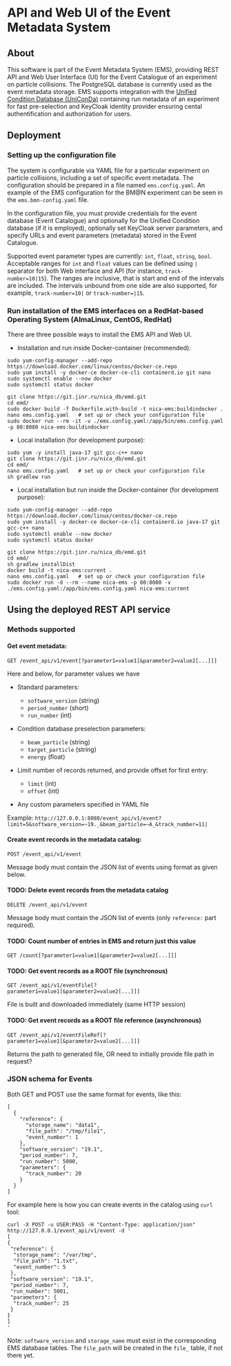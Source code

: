 
# API and Web UI of the Event Metadata System 

## About

This software is part of the Event Metadata System (EMS), providing REST API and Web User Interface (UI) for the 
Event Catalogue of an experiment on particle collisions. The PostgreSQL database is currently used as the event metadata storage. EMS supports integration with the [Unified Condition Database (UniConDa)](https://git.jinr.ru/nica_db/unidb_platform) containing run metadata of an experiment for fast pre-selection and KeyCloak identity provider ensuring cental authentification and authorization for users.

## Deployment

### Setting up the configuration file

The system is configurable via YAML file for a particular experiment on particle collisions, including a set of specific event metadata. The configuration should be prepared in a file named `ems.config.yaml`. An example of the EMS configuration for the BM@N experiment can be seen in the `ems.bmn-config.yaml` file.

In the configuration file, you must provide credentials for the event database (Event Catalogue) and optionally for the Unified Condition database (if it is employed), optionally set KeyCloak server parameters, and specify URLs and event parameters (metadata) stored in the Event Catalogue.

Supported event parameter types are currently: `int`, `float`, `string`, `bool`. Acceptable ranges for `int` and `float` values can be defined using `|` separator for both Web interface and API (for instance, `track-number=10|15`). The ranges are inclusive, that is start and end of the intervals are included. The intervals unbound from one side are also supported, for example, `track-number=10|` or `track-number=|15`.

### Run installation of the EMS interfaces on a RedHat-based Operating System (AlmaLinux, CentOS, RedHat)

There are three possible ways to install the EMS API and Web UI.

- Installation and run inside Docker-container (recommended):
```
sudo yum-config-manager --add-repo https://download.docker.com/linux/centos/docker-ce.repo
sudo yum install -y docker-ce docker-ce-cli containerd.io git nano
sudo systemctl enable --now docker
sudo systemctl status docker

git clone https://git.jinr.ru/nica_db/emd.git
cd emd/
sudo docker build -f Dockerfile.with-build -t nica-ems:buildindocker .
nano ems.config.yaml   # set up or check your configuration file
sudo docker run --rm -it -v ./ems.config.yaml:/app/bin/ems.config.yaml -p 80:8080 nica-ems:buildindocker
```

- Local installation (for development purpose):
```
sudo yum -y install java-17 git gcc-c++ nano
git clone https://git.jinr.ru/nica_db/emd.git
cd emd/
nano ems.config.yaml   # set up or check your configuration file
sh gradlew run
```

- Local installation but run inside the Docker-container (for development purpose):
```
sudo yum-config-manager --add-repo https://download.docker.com/linux/centos/docker-ce.repo
sudo yum install -y docker-ce docker-ce-cli containerd.io java-17 git gcc-c++ nano
sudo systemctl enable --now docker
sudo systemctl status docker

git clone https://git.jinr.ru/nica_db/emd.git
cd emd/
sh gradlew installDist
docker build -t nica-ems:current .
nano ems.config.yaml   # set up or check your configuration file
sudo docker run -d --rm --name nica-ems -p 80:8080 -v ./ems.config.yaml:/app/bin/ems.config.yaml nica-ems:current
```

## Using the deployed REST API service

### Methods supported

#### Get event metadata:
`GET /event_api/v1/event[?parameter1=value1[&parameter2=value2[...]]]`
  
Here and below, for parameter values we have 
* Standard parameters:
  - `software_version` (string)
  - `period_number` (short)
  - `run_number` (int)

* Condition database preselection parameters:
  - `beam_particle` (string)
  - `target_particle` (string)
  - `energy` (float)

* Limit number of records returned, and provide offset for first entry:
  - `limit` (int)
  - `offset` (int)

* Any custom parameters specified in YAML file 

Example:
`http://127.0.0.1:8080/event_api/v1/event?limit=5&software_version=~19._&beam_particle=~A_&track_number=11|`


#### Create event records in the metadata catalog:
`POST /event_api/v1/event`

Message body must contain the JSON list of events using format as given below.  

#### TODO: Delete event records from the metadata catalog
`DELETE /event_api/v1/event`

Message body must contain the JSON list of events (only `reference:` part required).

#### TODO: Count number of entries in EMS and return just this value
`GET /count[?parameter1=value1[&parameter2=value2[...]]]`

#### TODO: Get event records as a ROOT file (synchronous)
`GET /event_api/v1/eventFile[?parameter1=value1[&parameter2=value2[...]]]`

File is built and downloaded immediately (same HTTP session) 

#### TODO: Get event records as a ROOT file reference (asynchronous)
`GET /event_api/v1/eventFileRef[?parameter1=value1[&parameter2=value2[...]]]`

Returns the path to generated file, OR need to initially provide file path in request?


### JSON schema for Events

Both GET and POST use the same format for events, like this:

```
[ 
  {
    "reference": {
      "storage_name": "data1",
      "file_path": "/tmp/file1",
      "event_number": 1
    },
    "software_version": "19.1",
    "period_number": 7,
    "run_number": 5000,
    "parameters": {
      "track_number": 20
    }
  } 
]
```

For example here is how you can create events in the catalog using `curl` tool:
```
curl -X POST -u USER:PASS -H "Content-Type: application/json" http://127.0.0.1/event_api/v1/event -d '
[
{
 "reference": {
  "storage_name": "/var/tmp",
  "file_path": "1.txt",
  "event_number": 5
 },
 "software_version": "19.1",
 "period_number": 7,
 "run_number": 5001,
 "parameters": {
  "track_number": 25
 }
}
]
'
```

Note: `software_version` and `storage_name` must exist in the corresponding EMS database tables.
The `file_path` will be created in the `file_` table, if not there yet.
